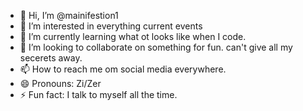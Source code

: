 - 👋 Hi, I’m @mainifestion1
- 👀 I’m interested in everything current events
- 🌱 I’m currently learning what ot looks like when I code.
- 💞️ I’m looking to collaborate on something for fun. can't give all my secerets away.
- 📫 How to reach me  om social media everywhere.
- 😄 Pronouns: Zi/Zer
- ⚡ Fun fact: I talk to myself all the time.

<!---
mainifestion1/mainifestion1 is a ✨ special ✨ repository because its `README.md` (this file) appears on your GitHub profile.
You can click the Preview link to take a look at your changes.
--->
